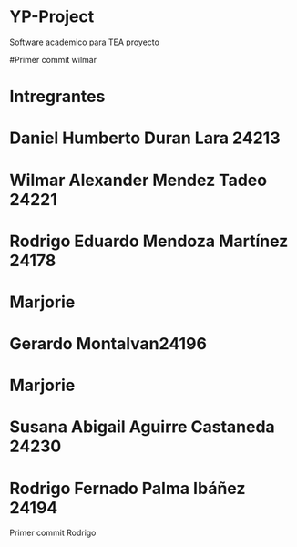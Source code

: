 # YP-Project
Software academico para TEA
proyecto 

#Primer commit wilmar 
# Intregrantes 
# Daniel Humberto Duran Lara 24213
# Wilmar Alexander Mendez Tadeo 24221
# Rodrigo Eduardo Mendoza Martínez 24178
# Marjorie
# Gerardo Montalvan24196
# Marjorie 
# Susana Abigail Aguirre Castaneda 24230
# Rodrigo Fernado Palma Ibáñez 24194
Primer commit Rodrigo